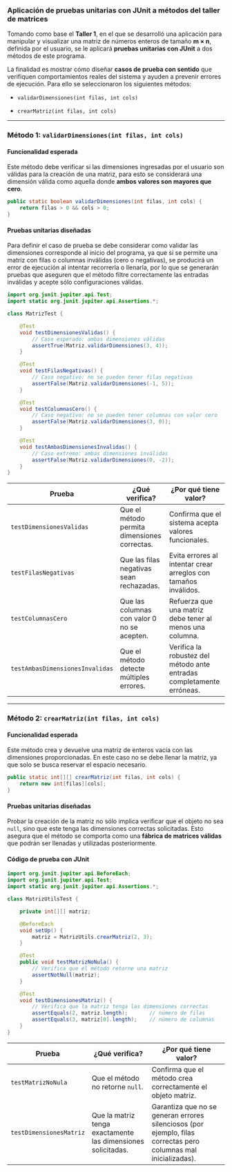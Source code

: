 ### Aplicación de pruebas unitarias con JUnit a métodos del taller de matrices

Tomando como base el **Taller 1**, en el que se desarrolló una aplicación para manipular y visualizar una matriz de números enteros de tamaño **m × n**, definida por el usuario, se le aplicará **pruebas unitarias con JUnit** a dos métodos de este programa.

La finalidad es mostrar cómo diseñar **casos de prueba con sentido** que verifiquen comportamientos reales del sistema y ayuden a prevenir errores de ejecución. Para ello se seleccionaron los siguientes métodos:

- `validarDimensiones(int filas, int cols)`

- `crearMatriz(int filas, int cols)`

---
### Método 1: `validarDimensiones(int filas, int cols)`

#### Funcionalidad esperada

Este método debe verificar si las dimensiones ingresadas por el usuario son válidas para la creación de una matriz, para esto se considerará una dimensión válida como aquella donde **ambos valores son mayores que cero**.

```java
public static boolean validarDimensiones(int filas, int cols) {
    return filas > 0 && cols > 0;
}
```

#### Pruebas unitarias diseñadas

Para definir el caso de prueba se debe considerar como validar las dimensiones corresponde al inicio del programa, ya que si se permite una matriz con filas o columnas inválidas (cero o negativas), se producirá un error de ejecución al intentar recorrerla o llenarla, por lo que se generarán pruebas que aseguren que el método filtre correctamente las entradas inválidas y acepte sólo configuraciones válidas.

```java
import org.junit.jupiter.api.Test;
import static org.junit.jupiter.api.Assertions.*;

class MatrizTest {

    @Test
    void testDimensionesValidas() {
        // Caso esperado: ambas dimensiones válidas
        assertTrue(Matriz.validarDimensiones(3, 4));
    }

    @Test
    void testFilasNegativas() {
        // Caso negativo: no se pueden tener filas negativas
        assertFalse(Matriz.validarDimensiones(-1, 5));
    }

    @Test
    void testColumnasCero() {
        // Caso negativo: no se pueden tener columnas con valor cero
        assertFalse(Matriz.validarDimensiones(3, 0));
    }

    @Test
    void testAmbasDimensionesInvalidas() {
        // Caso extremo: ambas dimensiones inválidas
        assertFalse(Matriz.validarDimensiones(0, -2));
    }
}
```

| Prueba | ¿Qué verifica? | ¿Por qué tiene valor? |
|-------|-----------------|------------------------|
| `testDimensionesValidas` | Que el método permita dimensiones correctas. | Confirma que el sistema acepta valores funcionales. |
| `testFilasNegativas` | Que las filas negativas sean rechazadas. | Evita errores al intentar crear arreglos con tamaños inválidos. |
| `testColumnasCero` | Que las columnas con valor 0 no se acepten. | Refuerza que una matriz debe tener al menos una columna. |
| `testAmbasDimensionesInvalidas` | Que el método detecte múltiples errores. | Verifica la robustez del método ante entradas completamente erróneas. |

---
### Método 2: `crearMatriz(int filas, int cols)`

#### Funcionalidad esperada

Este método crea y devuelve una matriz de enteros vacía con las dimensiones proporcionadas. En este caso no se debe llenar la matriz, ya que solo se busca reservar el espacio necesario.

```java
public static int[][] crearMatriz(int filas, int cols) {
    return new int[filas][cols];
}
```

#### Pruebas unitarias diseñadas

Probar la creación de la matriz no sólo implica verificar que el objeto no sea `null`, sino que este tenga las dimensiones correctas solicitadas. Esto asegura que el método se comporta como una **fábrica de matrices válidas** que podrán ser llenadas y utilizadas posteriormente.

#### Código de prueba con JUnit

```java
import org.junit.jupiter.api.BeforeEach;
import org.junit.jupiter.api.Test;
import static org.junit.jupiter.api.Assertions.*;

class MatrizUtilsTest {

    private int[][] matriz;

    @BeforeEach
    void setUp() {
        matriz = MatrizUtils.crearMatriz(2, 3);
    }

    @Test
    public void testMatrizNoNula() {
        // Verifica que el método retorne una matriz
        assertNotNull(matriz);
    }

    @Test
    void testDimensionesMatriz() {
        // Verifica que la matriz tenga las dimensiones correctas
        assertEquals(2, matriz.length);       // número de filas
        assertEquals(3, matriz[0].length);    // número de columnas
    }
}
```

| Prueba | ¿Qué verifica? | ¿Por qué tiene valor? |
|--------|----------------|------------------------|
| `testMatrizNoNula` | Que el método no retorne `null`. | Confirma que el método crea correctamente el objeto matriz. |
| `testDimensionesMatriz` | Que la matriz tenga exactamente las dimensiones solicitadas. | Garantiza que no se generan errores silenciosos (por ejemplo, filas correctas pero columnas mal inicializadas). |

